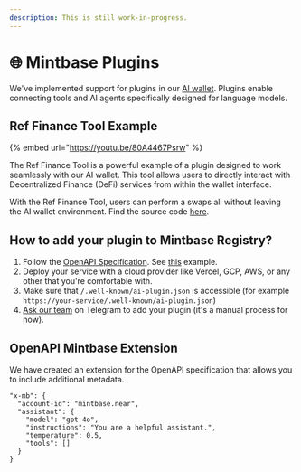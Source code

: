 ```yaml
---
description: This is still work-in-progress.
---
```


# 🌐 Mintbase Plugins

We've implemented support for plugins in our [AI wallet](https://wallet.mintbase.xyz). Plugins enable connecting tools and AI agents specifically designed for language models.

## Ref Finance Tool Example

{% embed url="https://youtu.be/80A4467Psrw" %}

The Ref Finance Tool is a powerful example of a plugin designed to work seamlessly with our AI wallet. This tool allows users to directly interact with Decentralized Finance (DeFi) services from within the wallet interface.

With the Ref Finance Tool, users can perform a swaps all without leaving the AI wallet environment. Find the source code [here](https://github.com/Mintbase/smart-actions-tool-example/tree/main).

## How to add your plugin to Mintbase Registry?

1. Follow the [OpenAPI Specification](https://swagger.io/specification/). See [this](https://github.com/Mintbase/smart-actions-tool-example/blob/main/spec.json) example.
2. Deploy your service with a cloud provider like Vercel, GCP, AWS, or any other that you're comfortable with.
3. Make sure that `/.well-known/ai-plugin.json` is accessible (for example `https://your-service/.well-known/ai-plugin.json`)
4. [Ask our team](https://t.me/mintdev) on Telegram to add your plugin (it's a manual process for now).

## OpenAPI Mintbase Extension

We have created an extension for the OpenAPI specification that allows you to include additional metadata.

```
"x-mb": {
  "account-id": "mintbase.near",
  "assistant": {
    "model": "gpt-4o",
    "instructions": "You are a helpful assistant.",
    "temperature": 0.5,
    "tools": []
  }
}
```
